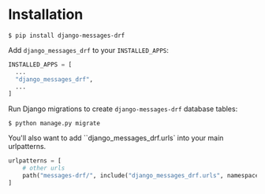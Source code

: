 # Installation

```shell
$ pip install django-messages-drf
```

Add `django_messages_drf` to your `INSTALLED_APPS`:

```python
INSTALLED_APPS = [
  ...
  "django_messages_drf",
  ...
]
```

Run Django migrations to create `django-messages-drf` database tables:

```shell
$ python manage.py migrate
```

You'll also want to add ``django_messages_drf.urls` into your main urlpatterns.

```python
urlpatterns = [
    # other urls
    path("messages-drf/", include("django_messages_drf.urls", namespace="django_messages_drf")),
]
```
